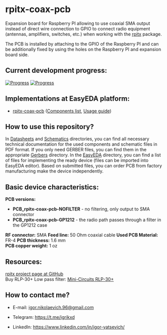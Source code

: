 # rpitx-coax-pcb

Expansion board for Raspberry PI allowing to use coaxial SMA output instead of direct wire connection to GPIO to connect radio equipment (antennas, amplifiers, switches, etc.) when working with the [rpitx][2] package.

The PCB is installed by attaching to the GPIO of the Raspberry PI and can be additionally fixed by using the holes on the Raspberry PI and expansion board side.

## Current development progress:
[![Progress](https://img.shields.io/badge/rpitx--coax--pcb-not%20tested-red.svg?longCache=true&style=for-the-badge)](https://easyeda.com/IgrikXD/rpitx-coax-pcb)&nbsp;[![Progress](https://img.shields.io/badge/version-1.0-blue.svg?longCache=true&style=for-the-badge)](./EasyEDA)

## Implementations at EasyEDA platform:
- [rpitx-coax-pcb][1] ([Components list](./Components-list.md), [Usage guide](./Usage-guide.md))

## How to use this repository?
In [Datasheets](./Datasheets) and [Schematics](./Schematics) directories, you can find all necessary technical documentation for the used components and schematic files in PDF format. If you only need GERBER files, you can find them in the appropriate [Gerbers](./Gerbers) directory. In the [EasyEDA](./EasyEDA) directory, you can find a list of files for implementing the ready device (files can be imported into EasyEDA editor). Based on submitted files, you can order PCB from factory manufacturing make the device independently.

## Basic device characteristics:
**PCB versions:**
* **PCB_rpitx-coax-pcb-NOFILTER** - no filtering, only output to SMA connector
* **PCB_rpitx-coax-pcb-GP1212** - the radio path passes through a filter in the GP1212 case

**RF connector:** SMA
**Feed line:** 50 Ohm coaxial cable 
**Used PCB Material:** FR-4 
**PCB thickness:** 1.6 mm  
**PCB copper weight:** 1 oz  

## Resources:
[rpitx project page at GitHub][2]  
Buy RLP-30+ Low pass filter: [Mini-Circuits RLP-30+][3]  

## How to contact me?
- E-mail: igor.nikolaevich.96@gmail.com
- Telegram: https://t.me/igrikxd
- LinkedIn: https://www.linkedin.com/in/igor-yatsevich/

  [1]: https://easyeda.com/IgrikXD/rpitx-coax-pcb
  [2]: https://github.com/F5OEO/rpitx
  [3]: https://www.minicircuits.com/WebStore/dashboard.html?model=RLP-30%2B
